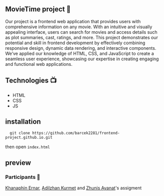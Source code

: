 
## MovieTime project :cinema:
Our project is a frontend web application that provides users with comprehensive information on any movie. With an intuitive and visually appealing interface, users can search for movies and access details such as plot summaries, cast, ratings, and more. This project demonstrates our potential and skill in frontend development by effectively combining responsive design, dynamic data rendering, and interactive components. We’ve applied our knowledge of HTML, CSS, and JavaScript to create a seamless user experience, showcasing our expertise in creating engaging and functional web applications.

## Technologies :tv:
- HTML
- CSS
- JS

## installation
```
  git clone https://github.com/barcek2281/frontend-project.github.io.git
```
then open `index.html`

## preview



### Participants :busts_in_silhouette:
[Khanaphin Ernar](https://github.com/bwjson), [Adilzhan Kurmet](https://github.com/Marticat) and [Zhunis Ayanat](https://github.com/barcek2281)'s assigment
